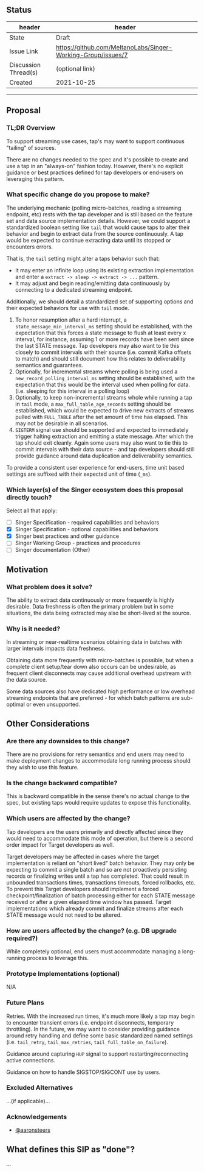 ## Status

| header | header |
| ------ | ------ |
| State | Draft |
| Issue Link | https://github.com/MeltanoLabs/Singer-Working-Group/issues/7 |
| Discussion Thread(s) | (optional link) |
| Created | 2021-10-25

-----------------------

## Proposal

### TL;DR Overview

To support streaming use cases, tap's may want to support continuous "tailing" of sources. 

There are no changes needed to the spec and it's possible to create and use a tap in an "always-on" fashion today. However, there's no explicit guidance or best practices defined for tap developers or end-users on leveraging this pattern.


### What specific change do you propose to make?

The underlying mechanic (polling micro-batches, reading a streaming endpoint, etc) rests with the tap developer and is still based on the feature set and data source implementation details. However, we could support a standardized boolean setting like `tail` that would cause taps to alter their behavior and begin to extract data from the source continuously. A tap would be expected to continue extracting data until its stopped or encounters errors. 

That is, the `tail` setting might alter a taps behavior such that: 

- It may enter an infinite loop using its existing extraction implementation and enter a `extract -> sleep -> extract -> ...` pattern.
- It may adjust and begin reading/emitting data continuously by connecting to a dedicated streaming endpoint.

Additionally, we should detail a standardized set of supporting options and their expected behaviors for use with `tail` mode. 

1. To honor resumption after a hard interrupt, a `state_message_min_interval_ms` setting should be established, with the expectation that this forces a state message to flush at least every x interval, for instance, assuming 1 or more records have been sent since the last STATE message. Tap developers may also want to tie this closely to commit intervals with their source (i.e. commit Kafka offsets to match) and should still document how this relates to deliverability semantics and guarantees. 
2. Optionally, for incremental streams where polling is being used a `new_record_polling_interval_ms` setting should be established, with the expectation that this would be the interval used when polling for data. (i.e. sleeping for this interval in a polling loop) 
3. Optionally, to keep non-incremental streams whole while running a tap in `tail` mode, a `max_full_table_age_seconds`  setting should be established, which would be expected to drive new extracts of streams pulled with `FULL_TABLE` after the set amount of time has elapsed. This may not be desirable in all scenarios. 
4. `SIGTERM` signal use should be supported and expected to immediately trigger halting extraction and emitting a state message. After which the tap should exit cleanly. Again some users may also want to tie this to commit intervals with their data source - and tap developers should still provide guidance around data duplication and deliverability semantics.


To provide a consistent user experience for end-users, time unit based settings are suffixed with their expected unit of time (`_ms`). 

### Which layer(s) of the Singer ecosystem does this proposal directly touch?

Select all that apply:

- [ ] Singer Specification - required capabilities and behaviors
- [x] Singer Specification - optional capabilities and behaviors
- [x] Singer best practices and other guidance
- [ ] Singer Working Group - practices and procedures
- [ ] Singer documentation (Other)

## Motivation
> >

### What problem does it solve?

The ability to extract data continuously or more frequently is highly desirable. Data freshness is often the primary problem but in some situations, the data being extracted may also be short-lived at the source. 


### Why is it needed?

In streaming or near-realtime scenarios obtaining data in batches with larger intervals impacts data freshness. 

Obtaining data more frequently with micro-batches is possible, but when a complete client setup/tear down also occurs can be undesirable, as frequent client disconnects may cause additional overhead upstream with the data source.

Some data sources also have dedicated high performance or low overhead streaming endpoints that are preferred - for which batch patterns are sub-optimal or even unsupported.

## Other Considerations
> >
### Are there any downsides to this change?

There are no provisions for retry semantics and end users may need to make deployment changes to accommodate long running process should they wish to use this feature.

### Is the change backward compatible?

This is backward compatible in the sense there's no actual change to the spec, but existing taps would require updates to expose this functionality.

### Which users are affected by the change?

Tap developers are the users primarily and directly affected since they would need to accommodate this mode of operation, but there is a second order impact for Target developers as well.

Target developers may be affected in cases where the target implementation is reliant on "short lived" batch behavior. They may only be expecting to commit a single batch  and so are not proactively persisting records or finalizing writes until a tap has completed. That could result in unbounded transactions times, transactions timeouts, forced rollbacks, etc. To prevent this Target developers should implement a forced checkpoint/finalization of batch processing either for each STATE message received or after a given elapsed time window has passed. Target implementations which already commit and finalize streams after each STATE message would not need to be altered.

### How are users affected by the change? (e.g. DB upgrade required?)

While completely optional, end users must accommodate managing a long-running process to leverage this.  

### Prototype Implementations (optional)

N/A 

### Future Plans

Retries. With the increased run times, it's much more likely a tap may begin to encounter transient errors (i.e. endpoint disconnects, temporary throttling). In the future, we may want to consider providing guidance around retry handling and define some basic standardized named settings (i.e. `tail_retry`, `tail_max_retries`, `tail_full_table_on_failure`).

Guidance around capturing `HUP` signal to support restarting/reconnecting active connections.

Guidance on how to handle SIGSTOP/SIGCONT use by users. 

### Excluded Alternatives

...(if applicable)...

### Acknowledgements 

- [@aaronsteers](https://github.com/aaronsteers)

## What defines this SIP as "done"?

...
